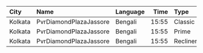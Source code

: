 | City    | Name                   | Language |  Time | Type     | Price | Capacity | Booked |
| :------ | :--------------------- | :------- | ----: | :------- | ----: | -------: | -----: |
| Kolkata | PvrDiamondPlazaJassore | Bengali  | 15:55 | Classic  |  140₹ |       50 |     14 |
| Kolkata | PvrDiamondPlazaJassore | Bengali  | 15:55 | Prime    |  200₹ |        5 |      0 |
| Kolkata | PvrDiamondPlazaJassore | Bengali  | 15:55 | Recliner |  360₹ |        6 |      2 |